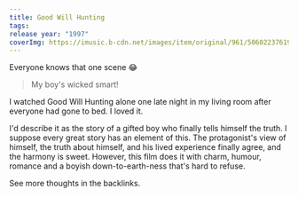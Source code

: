 ```yaml
---
title: Good Will Hunting
tags: 
release year: "1997"
coverImg: https://imusic.b-cdn.net/images/item/original/961/5060223761961.jpg?good-will-hunting-2011-good-will-hunting-dvd&class=scaled&v=1447863328
---
```

Everyone knows that one scene 😂

> My boy's wicked smart!

I watched Good Will Hunting alone one late night in my living room after everyone had gone to bed. I loved it.

I'd describe it as the story of a gifted boy who finally tells himself the truth. I suppose every great story has an element of this. The protagonist's view of himself, the truth about himself, and his lived experience finally agree, and the harmony is sweet. However, this film does it with charm, humour, romance and a boyish down-to-earth-ness that's hard to refuse. 

See more thoughts in the backlinks.
